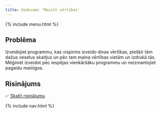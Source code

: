 ```yaml
---
title: Uzdevums 'Mainīt vērtības'
---
```


{% include menu.html %}

## Problēma

Izveidojiet programmu, kas vispirms izveido divas vērtības, piešķir tām dažus veselus skaitļus un pēc tam maina vērtības vietām un izdrukā tās. Mēģiniet izveidot pēc iespējas vienkāršāku programmu un neizmantojiet pagaidu mainīgos.

## Risinājums

✅ [Skatīt risinājumu](solution)

{% include nav.html %}